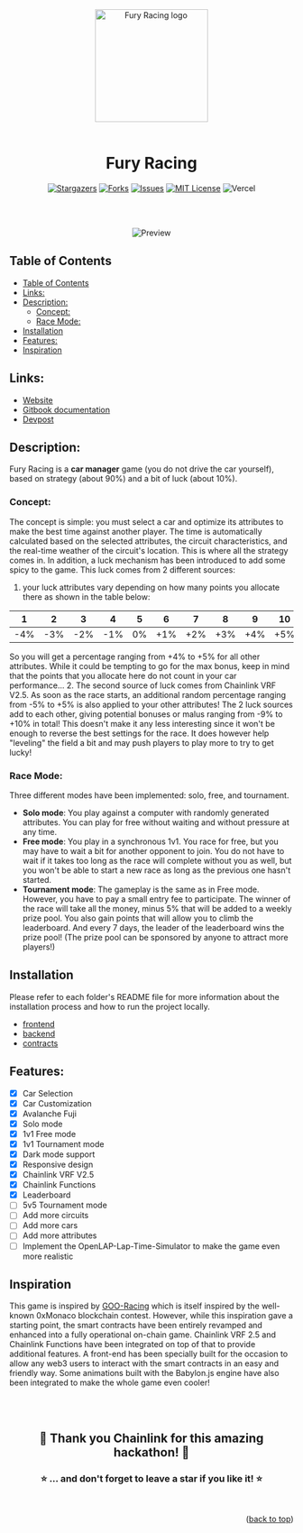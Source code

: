 <div align="center">

<img src="../frontend/public/img/Fury_Racing_logo_HD.png" width="200" alt="Fury Racing logo" />
<br><br>

<h1><strong> Fury Racing </strong></h1>

[![Stargazers](https://img.shields.io/github/stars/Pedrojok01/fury-racing)](https://github.com/Pedrojok01/fury-racing/stargazers)
[![Forks](https://img.shields.io/github/forks/Pedrojok01/fury-racing)](https://github.com/Pedrojok01/fury-racing/issues)
[![Issues](https://img.shields.io/github/issues/Pedrojok01/fury-racing)](https://github.com/Pedrojok01/fury-racing/issues)
[![MIT License](https://img.shields.io/github/license/Pedrojok01/fury-racing)](https://github.com/Pedrojok01/fury-racing/blob/main/License)
![Vercel](https://img.shields.io/github/deployments/Pedrojok01/fury-racing/production?label=Vercel&logo=Vercel&logoColor=white)

<br></br>

![Preview](./frontend/public/img/preview.gif)

</div>

## Table of Contents

- [Table of Contents](#table-of-contents)
- [Links:](#links)
- [Description:](#description)
  - [Concept:](#concept)
  - [Race Mode:](#race-mode)
- [Installation](#installation)
- [Features:](#features)
- [Inspiration](#inspiration)

## Links:

- [Website](https://fury-racing.vercel.app/)
- [Gitbook documentation](https://fury-racing.gitbook.io/fury-racing)
- [Devpost](https://devpost.com/software/fury-racing)

## Description:

Fury Racing is a **car manager** game (you do not drive the car yourself), based on strategy (about 90%) and a bit of luck (about 10%).

### Concept:

The concept is simple: you must select a car and optimize its attributes to make the best time against another player. The time is automatically calculated based on the selected attributes, the circuit characteristics, and the real-time weather of the circuit's location. This is where all the strategy comes in.
In addition, a luck mechanism has been introduced to add some spicy to the game. This luck comes from 2 different sources:

1.  your luck attributes vary depending on how many points you allocate there as shown in the table below:

| 1   | 2   | 3   | 4   | 5   | 6   | 7   | 8   | 9   | 10  |
| --- | --- | --- | --- | --- | --- | --- | --- | --- | --- |
| -4% | -3% | -2% | -1% | 0%  | +1% | +2% | +3% | +4% | +5% |

So you will get a percentage ranging from +4% to +5% for all other attributes. While it could be tempting to go for the max bonus, keep in mind that the points that you allocate here do not count in your car performance... 2. The second source of luck comes from Chainlink VRF V2.5. As soon as the race starts, an additional random percentage ranging from -5% to +5% is also applied to your other attributes!
The 2 luck sources add to each other, giving potential bonuses or malus ranging from -9% to +10% in total! This doesn't make it any less interesting since it won't be enough to reverse the best settings for the race. It does however help "leveling" the field a bit and may push players to play more to try to get lucky!

### Race Mode:

Three different modes have been implemented: solo, free, and tournament.

- **Solo mode**: You play against a computer with randomly generated attributes. You can play for free without waiting and without pressure at any time.
- **Free mode**: You play in a synchronous 1v1. You race for free, but you may have to wait a bit for another opponent to join. You do not have to wait if it takes too long as the race will complete without you as well, but you won't be able to start a new race as long as the previous one hasn't started.
- **Tournament mode**: The gameplay is the same as in Free mode. However, you have to pay a small entry fee to participate. The winner of the race will take all the money, minus 5% that will be added to a weekly prize pool. You also gain points that will allow you to climb the leaderboard. And every 7 days, the leader of the leaderboard wins the prize pool! (The prize pool can be sponsored by anyone to attract more players!)

## Installation

Please refer to each folder's README file for more information about the installation process and how to run the project locally.

- [frontend](./frontend/README.md)
- [backend](./backend/README.md)
- [contracts](./contracts/README.md)

## Features:

- [x] Car Selection
- [x] Car Customization
- [x] Avalanche Fuji
- [x] Solo mode
- [x] 1v1 Free mode
- [x] 1v1 Tournament mode
- [x] Dark mode support
- [x] Responsive design
- [x] Chainlink VRF V2.5
- [x] Chainlink Functions
- [x] Leaderboard
- [ ] 5v5 Tournament mode
- [ ] Add more circuits
- [ ] Add more cars
- [ ] Add more attributes
- [ ] Implement the OpenLAP-Lap-Time-Simulator to make the game even more realistic

## Inspiration

This game is inspired by [GOO-Racing](https://github.com/cairoeth/GOO-Racing) which is itself inspired by the well-known 0xMonaco blockchain contest.
However, while this inspiration gave a starting point, the smart contracts have been entirely revamped and enhanced into a fully operational on-chain game. Chainlink VRF 2.5 and Chainlink Functions have been integrated on top of that to provide additional features. A front-end has been specially built for the occasion to allow any web3 users to interact with the smart contracts in an easy and friendly way. Some animations built with the Babylon.js engine have also been integrated to make the whole game even cooler!

<br></br>

<div align="center">
<h2>🎉 Thank you Chainlink for this amazing hackathon! 🎉</h2>
<h3>⭐️ ... and don't forget to leave a star if you like it! ⭐️</h3>
</div>

<br>

<p align="right">(<a href="#top">back to top</a>)</p>
